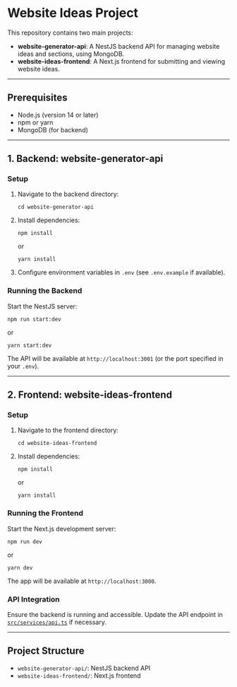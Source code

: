 # Website Ideas Project

This repository contains two main projects:

- **website-generator-api**: A NestJS backend API for managing website ideas and sections, using MongoDB.
- **website-ideas-frontend**: A Next.js frontend for submitting and viewing website ideas.

---

## Prerequisites

- Node.js (version 14 or later)
- npm or yarn
- MongoDB (for backend)

---

## 1. Backend: website-generator-api

### Setup

1. Navigate to the backend directory:
   ```
   cd website-generator-api
   ```
2. Install dependencies:
   ```
   npm install
   ```
   or
   ```
   yarn install
   ```
3. Configure environment variables in `.env` (see `.env.example` if available).

### Running the Backend

Start the NestJS server:
```
npm run start:dev
```
or
```
yarn start:dev
```
The API will be available at `http://localhost:3001` (or the port specified in your `.env`).

---

## 2. Frontend: website-ideas-frontend

### Setup

1. Navigate to the frontend directory:
   ```
   cd website-ideas-frontend
   ```
2. Install dependencies:
   ```
   npm install
   ```
   or
   ```
   yarn install
   ```

### Running the Frontend

Start the Next.js development server:
```
npm run dev
```
or
```
yarn dev
```
The app will be available at `http://localhost:3000`.

### API Integration

Ensure the backend is running and accessible. Update the API endpoint in [`src/services/api.ts`](website-ideas-frontend/src/services/api.ts) if necessary.

---

## Project Structure

- `website-generator-api/`: NestJS backend API
- `website-ideas-frontend/`: Next.js frontend
